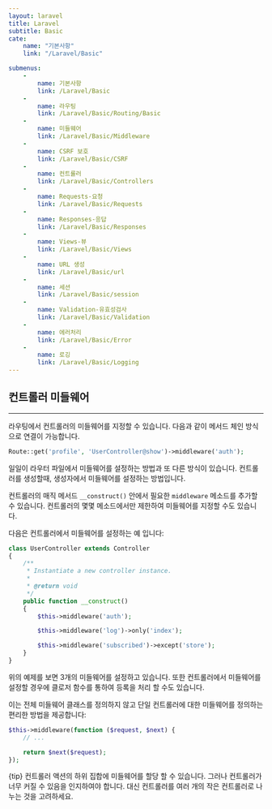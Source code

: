 ```yaml
---
layout: laravel
title: Laravel
subtitle: Basic
cate:
    name: "기본사항"
    link: "/Laravel/Basic"

submenus:
    -
        name: 기본사항
        link: /Laravel/Basic
    -
        name: 라우팅
        link: /Laravel/Basic/Routing/Basic
    -
        name: 미들웨어
        link: /Laravel/Basic/Middleware
    -
        name: CSRF 보호
        link: /Laravel/Basic/CSRF
    -
        name: 컨트롤러
        link: /Laravel/Basic/Controllers
    -
        name: Requests-요청
        link: /Laravel/Basic/Requests
    -
        name: Responses-응답
        link: /Laravel/Basic/Responses
    -
        name: Views-뷰
        link: /Laravel/Basic/Views
    -
        name: URL 생성
        link: /Laravel/Basic/url
    -
        name: 세션
        link: /Laravel/Basic/session
    -
        name: Validation-유효성검사
        link: /Laravel/Basic/Validation
    -
        name: 에러처리
        link: /Laravel/Basic/Error
    -
        name: 로깅
        link: /Laravel/Basic/Logging
---
```


## 컨트롤러 미들웨어
---

라우팅에서 컨트롤러의 미들웨어를 지정할 수 있습니다. 다음과 같이 메서드 체인 방식으로 연결이 가능합니다.

```php
Route::get('profile', 'UserController@show')->middleware('auth');
```

일일이 라우터 파일에서 미들웨어를 설정하는 방법과 또 다른 방식이 있습니다. 컨트롤러를 생성할때, 생성자에서 미들웨어를 설정하는 방법입니다.

컨트롤러의 매직 메서드 `__construct()` 안에서 필요한 `middleware` 메소드를 추가할 수 있습니다.
컨트롤러의 몇몇 메소드에서만 제한하여 미들웨어를 지정할 수도 있습니다.

다음은 컨트롤러에서 미들웨어를 설정하는 예 입니다:
```php
class UserController extends Controller
{
    /**
     * Instantiate a new controller instance.
     *
     * @return void
     */
    public function __construct()
    {
        $this->middleware('auth');

        $this->middleware('log')->only('index');

        $this->middleware('subscribed')->except('store');
    }
}
```

위의 예제를 보면 3개의 미들웨어를 설정하고 있습니다. 또한 컨트롤러에서 미들웨어를 설정할 경우에 클로저 함수를 통하여 등록을 처리 할 수도 있습니다.

이는 전체 미들웨어 클래스를 정의하지 않고 단일 컨트롤러에 대한 미들웨어를 정의하는 편리한 방법을 제공합니다:

```php
$this->middleware(function ($request, $next) {
    // ...

    return $next($request);
});
```

{tip} 컨트롤러 액션의 하위 집합에 미들웨어를 할당 할 수 있습니다. 
그러나 컨트롤러가 너무 커질 수 있음을 인지하여야 합니다. 대신 컨트롤러를 여러 개의 작은 컨트롤러로 나누는 것을 고려하세요.


